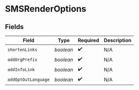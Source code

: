 # SMSRenderOptions


## Fields

| Field               | Type                | Required            | Description         |
| ------------------- | ------------------- | ------------------- | ------------------- |
| `shortenLinks`      | *boolean*           | :heavy_check_mark:  | N/A                 |
| `addOrgPrefix`      | *boolean*           | :heavy_check_mark:  | N/A                 |
| `addInfoLink`       | *boolean*           | :heavy_check_mark:  | N/A                 |
| `addOptOutLanguage` | *boolean*           | :heavy_check_mark:  | N/A                 |